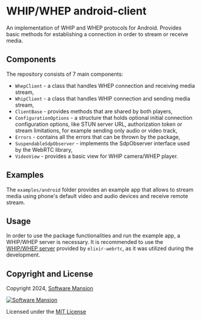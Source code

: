 # WHIP/WHEP android-client

An implementation of WHIP and WHEP protocols for Android. Provides basic methods for establishing a connection in order to stream or receive media.

## Components

The repository consists of 7 main components:

- `WhepClient` - a class that handles WHEP connection and receiving media stream,
- `WhipClient` - a class that handles WHIP connection and sending media stream,
- `ClientBase` - provides methods that are shared by both players,
- `ConfigurationOptions` - a structure that holds optional initial connection configuration options, like STUN server URL, authorization token or stream limitations, for example sending only audio or video track,
- `Errors` - contains all the errors that can be thrown by the package,
- `SuspendableSdpObserver` - implements the SdpObserver interface used by the WebRTC library,
- `VideoView` - provides a basic view for WHIP camera/WHEP player.

## Examples

The `examples/android` folder provides an example app that allows to stream media using phone's default video and audio devices and receive remote stream.

## Usage

In order to use the package functionalities and run the example app, a WHIP/WHEP server is necessary. It is recommended to use the [WHIP/WHEP server](https://github.com/elixir-webrtc/ex_webrtc/tree/9e1888185211c8da7128db7309584af8e863fafa/examples/whip_whep) provided by `elixir-webrtc`, as it was utilized during the development.

## Copyright and License

Copyright 2024, [Software Mansion](https://swmansion.com/?utm_source=git&utm_medium=readme&utm_campaign=whip-whep-client)

[![Software Mansion](https://logo.swmansion.com/logo?color=white&variant=desktop&width=200&tag=react-client)](https://swmansion.com/?utm_source=git&utm_medium=readme&utm_campaign=whip-whep-client)

Licensed under the [MIT License](LICENSE)
